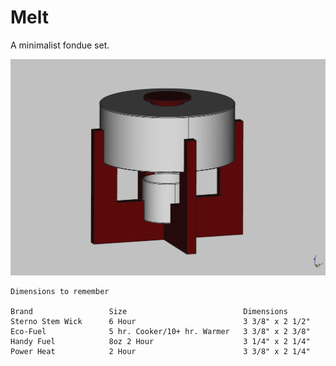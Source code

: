 # Melt
A minimalist fondue set.

![Image](https://github.com/emrl/melt/blob/master/img/melt-render.jpg)
```
Dimensions to remember

Brand                 Size                          Dimensions
Sterno Stem Wick      6 Hour                        3 3/8" x 2 1/2"
Eco-Fuel              5 hr. Cooker/10+ hr. Warmer   3 3/8" x 2 3/8"
Handy Fuel            8oz 2 Hour                    3 1/4" x 2 1/4"
Power Heat            2 Hour                        3 3/8" x 2 1/4"
```

